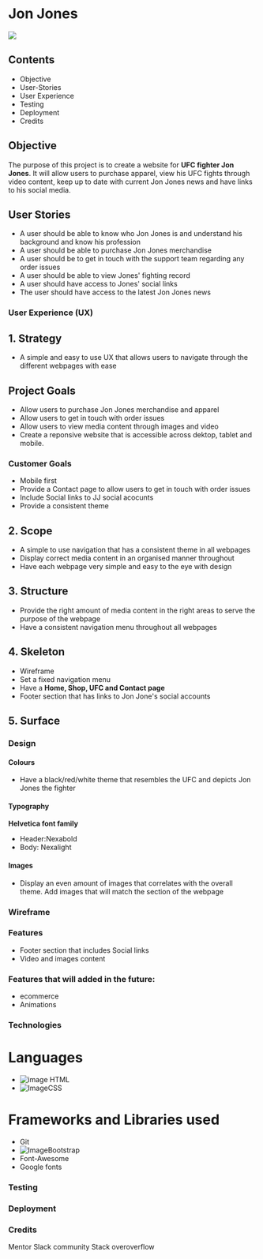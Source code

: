 # Jon Jones

![](https://bucket.mn2s.com/wp-content/uploads/2019/04/18175044/Jon-Jones-mn2s.png)

## Contents ##

- Objective
- User-Stories
- User Experience
- Testing
- Deployment
- Credits

## Objective

The purpose of this project is to create a website for **UFC fighter Jon Jones**. It will allow users to purchase apparel, view his UFC fights through video content, keep up to date with current Jon Jones news and have links to his social media.

## User Stories

- A user should be able to know who Jon Jones is and understand his background and know his profession
- A user should be able to purchase Jon Jones merchandise 
- A user should be to get in touch with the support team regarding any order issues
- A user should be able to view Jones' fighting record 
- A user should have access to Jones' social links
- The user should have access to the latest Jon Jones news

### User Experience (UX)
## 1. Strategy
- A simple and easy to use UX that allows users to navigate through the different webpages with ease

## Project Goals
- Allow users to purchase Jon Jones merchandise and apparel
- Allow users to get in touch with order issues
- Allow users to view media content through images and video 
- Create a reponsive website that is accessible across dektop, tablet and mobile.


### Customer Goals
- Mobile first
- Provide a Contact page to allow users to get in touch with order issues
- Include Social links to JJ social acocunts
- Provide a consistent theme
 

## 2. Scope 
- A simple to use navigation that has a consistent theme in all webpages
- Display correct media content in an organised manner throughout
- Have each webpage very simple and easy to the eye with design 

## 3. Structure
- Provide the right amount of media content in the right areas to serve the purpose of the webpage 
- Have a consistent navigation menu throughout all webpages

## 4. Skeleton
- Wireframe
- Set a fixed navigation menu
- Have a **Home, Shop, UFC and Contact page**
- Footer section that has links to Jon Jone's social accounts

## 5. Surface

### Design

#### Colours
- Have a black/red/white theme that resembles the UFC and depicts Jon Jones the fighter

#### Typography

**Helvetica font family**
- Header:Nexabold
- Body: Nexalight

#### Images
- Display an even amount of images that correlates with the overall theme. Add images that will match the section of the webpage

### Wireframe



### Features

- Footer section that includes Social links
- Video and images content 

### Features that will added in the future:

- ecommerce
- Animations 

### Technologies 

# Languages 
- ![image](https://camo.githubusercontent.com/869a3873c8a46e110dcbb9ab9070e2a60f10e4f142bb5080aec4ebdeb7a59053/68747470733a2f2f7265732e636c6f7564696e6172792e636f6d2f6a696d6c796e782f696d6167652f75706c6f61642f76313539333532393431392f4c6f676f732f68746d6c352d35305f67726f6f366f2e706e67) HTML
- ![Image](https://res.cloudinary.com/jimlynx/image/upload/v1593529419/Logos/CSS3-50_slrv0x.png)CSS 

# Frameworks and Libraries used 
- Git
- ![Image](https://camo.githubusercontent.com/da1323f76b613b871461c2cb144fc9d06907414800af9486209511fcbbac272f/68747470733a2f2f7265732e636c6f7564696e6172792e636f6d2f6a696d6c796e782f696d6167652f75706c6f61642f76313539333532383737362f4c6f676f732f426f6f7473747261702d35305f6b68706a35372e706e67)Bootstrap
- Font-Awesome
- Google fonts

### Testing



### Deployment



### Credits

Mentor
Slack community
Stack overoverflow 